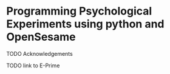 # Programming Psychological Experiments using python and OpenSesame 

TODO Acknowledgements

TODO link to E-Prime